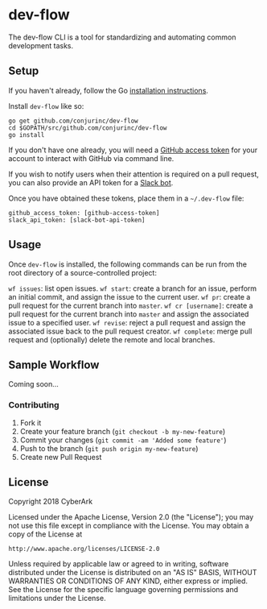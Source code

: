 # dev-flow

The dev-flow CLI is a tool for standardizing and automating common development tasks.

## Setup

If you haven't already, follow the Go [installation instructions](https://golang.org/doc/install#install).

Install `dev-flow` like so:

```
go get github.com/conjurinc/dev-flow
cd $GOPATH/src/github.com/conjurinc/dev-flow
go install
```

If you don't have one already, you will need a [GitHub access token](https://help.github.com/articles/creating-a-personal-access-token-for-the-command-line/) for your account to interact with GitHub via command line.

If you wish to notify users when their attention is required on a pull request, you can also provide an API token for a [Slack bot](https://my.slack.com/apps/A0F7YS25R-bots).

Once you have obtained these tokens, place them in a `~/.dev-flow` file:

```
github_access_token: [github-access-token]
slack_api_token: [slack-bot-api-token]
```

## Usage

Once `dev-flow` is installed, the following commands can be run from the root directory of a source-controlled project:

`wf issues`: list open issues.
`wf start`: create a branch for an issue, perform an initial commit, and assign the issue to the current user.
`wf pr`: create a pull request for the current branch into `master`.
`wf cr [username]`: create a pull request for the current branch into `master` and assign the associated issue to a specified user.
`wf revise`: reject a pull request and assign the associated issue back to the pull request creator.
`wf complete`: merge pull request and (optionally) delete the remote and local branches.

## Sample Workflow

Coming soon...

### Contributing

1. Fork it
1. Create your feature branch (`git checkout -b my-new-feature`)
1. Commit your changes (`git commit -am 'Added some feature'`)
1. Push to the branch (`git push origin my-new-feature`)
1. Create new Pull Request

## License

Copyright 2018 CyberArk

Licensed under the Apache License, Version 2.0 (the "License");
you may not use this file except in compliance with the License.
You may obtain a copy of the License at

    http://www.apache.org/licenses/LICENSE-2.0

Unless required by applicable law or agreed to in writing, software
distributed under the License is distributed on an "AS IS" BASIS,
WITHOUT WARRANTIES OR CONDITIONS OF ANY KIND, either express or implied.
See the License for the specific language governing permissions and
limitations under the License.
